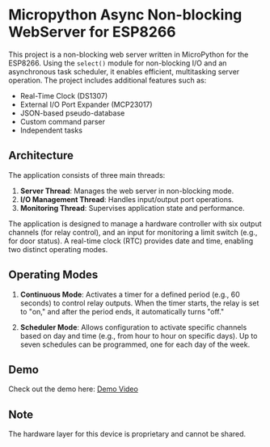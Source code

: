 # Micropython Async Non-blocking WebServer for ESP8266

This project is a non-blocking web server written in MicroPython for the ESP8266. Using the `select()` module for non-blocking I/O and an asynchronous task scheduler, it enables efficient, multitasking server operation. The project includes additional features such as:

- Real-Time Clock (DS1307)
- External I/O Port Expander (MCP23017)
- JSON-based pseudo-database
- Custom command parser
- Independent tasks

## Architecture
The application consists of three main threads:
1. **Server Thread**: Manages the web server in non-blocking mode.
2. **I/O Management Thread**: Handles input/output port operations.
3. **Monitoring Thread**: Supervises application state and performance.

The application is designed to manage a hardware controller with six output channels (for relay control), and an input for monitoring a limit switch (e.g., for door status). A real-time clock (RTC) provides date and time, enabling two distinct operating modes.

## Operating Modes
1. **Continuous Mode**: Activates a timer for a defined period (e.g., 60 seconds) to control relay outputs. When the timer starts, the relay is set to "on," and after the period ends, it automatically turns "off."
   
2. **Scheduler Mode**: Allows configuration to activate specific channels based on day and time (e.g., from hour to hour on specific days). Up to seven schedules can be programmed, one for each day of the week.

## Demo
Check out the demo here: [Demo Video](https://youtu.be/OatHs5Z4SgE)

## Note
The hardware layer for this device is proprietary and cannot be shared.
